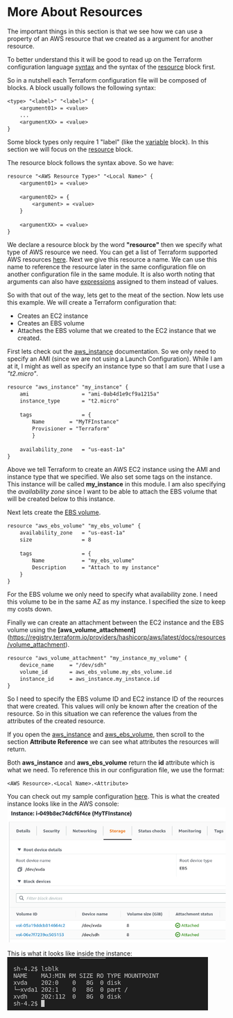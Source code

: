# More About Resources  

The important things in this section is that we see how we can use a property of an AWS resource that we created as a argument for another resource.  

To better understand this it will be good to read up on the Terraform configuration language [syntax](https://www.terraform.io/docs/language/syntax/configuration.html) and the syntax of the [resource](https://www.terraform.io/docs/language/resources/index.html) block first.  

So in a nutshell each Terraform configuration file will be composed of blocks. A block usually follows the following syntax:  
```
<type> "<label>" "<label>" {
    <argument01> = <value>
    ...
    <argumentXX> = <value>
}  
```  

Some block types only require 1 "label" (like the [variable](https://www.terraform.io/docs/language/values/index.html) block). In this section we will focus on the [resource](https://www.terraform.io/docs/language/resources/index.html) block.  

The resource block follows the syntax above. So we have:  
```  
resource "<AWS Resource Type>" "<Local Name>" {
    <argument01> = <value>

    <argument02> = {
        <argument> = <value>
    }  

    <argumentXX> = <value>
}  
```  

We declare a resource block by the word **"resource"** then we specify what type of AWS resource we need. You can get a list of Terraform supported AWS resources [here](https://registry.terraform.io/providers/hashicorp/aws/latest/docs). Next we give this resource a name. We can use this name to reference the resource later in the same configuration file on another configuration file in the same module. It is also worth noting that arguments can also have [expressions](https://www.terraform.io/docs/language/expressions/index.html) assigned to them instead of values.  

So with that out of the way, lets get to the meat of the section. Now lets use this example. We will create a Terraform configuration that:  
* Creates an EC2 instance
* Creates an EBS volume
* Attaches the EBS volume that we created to the EC2 instance that we created.  

First lets check out the [aws_instance](https://registry.terraform.io/providers/hashicorp/aws/latest/docs/resources/instance#ebs-ephemeral-and-root-block-devices) documentation. So we only need to specify an AMI (since we are not using a Launch Configuration). While I am at it, I might as well as specify an instance type so that I am sure that I use a *"t2.micro"*.  
```  
resource "aws_instance" "my_instance" {
    ami                 = "ami-0ab4d1e9cf9a1215a"
    instance_type       = "t2.micro"  

    tags                = {
        Name        = "MyTFInstance"
        Provisioner = "Terraform"
        }  

    availability_zone   = "us-east-1a"
}  
```  
Above we tell Terraform to create an AWS EC2 instance using the AMI and instance type that we specified. We also set some tags on the instance. This instance will be called **my_instance** in this module. I am also specifying the *availability zone* since I want to be able to attach the EBS volume that will be created below to this instance. 

Next lets create the [EBS volume](https://registry.terraform.io/providers/hashicorp/aws/latest/docs/resources/ebs_volume).  
```  
resource "aws_ebs_volume" "my_ebs_volume" {
    availability_zone   = "us-east-1a"
    size                = 8

    tags                = {
        Name            = "my_ebs_volume"
        Description     = "Attach to my instance"
    }
}  
```  

For the EBS volume we only need to specify what availability zone. I need this volume to be in the same AZ as my instance. I specified the size to keep my costs down.  

Finally we can create an attachment between the EC2 instance and the EBS volume using the **[aws_volume_attachment]**(https://registry.terraform.io/providers/hashicorp/aws/latest/docs/resources/volume_attachment).  
```
resource "aws_volume_attachment" "my_instance_my_volume" {
    device_name     = "/dev/sdh"
    volume_id       = aws_ebs_volume.my_ebs_volume.id
    instance_id     = aws_instance.my_instance.id
}  
```  

So I need to specify the EBS volume ID and EC2 instance ID of the reources that were created. This values will only be known after the creation of the resource. So in this situation we can reference the values from the attributes of the created resource.  

If you open the [aws_instance](https://registry.terraform.io/providers/hashicorp/aws/latest/docs/resources/instance#ebs-ephemeral-and-root-block-devices) and [aws_ebs_volume](https://registry.terraform.io/providers/hashicorp/aws/latest/docs/resources/ebs_volume), then scroll to the section **Attribute Reference** we can see what attributes the resources will return.  

Both **aws_instance** and **aws_ebs_volume** return the **id** attribute which is what we need. To reference this in our configuration file, we use the format:  
```  
<AWS Resource>.<Local Name>.<Attribute>
```  
You can check out my sample configuration [here](2_ec2_lab). This is what the created instance looks like in the AWS console:  
![AWS Console](screenshots/section_6_volumes_attached.png)  

This is what it looks like inside the instance:  
![lsblk output](screenshots/section_6_lsblk.png)